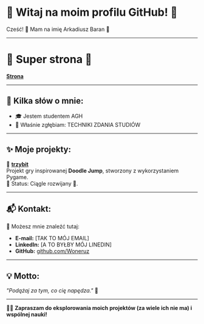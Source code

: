 # 🎉 Witaj na moim profilu GitHub! 🎉

Cześć! 👋 Mam na imię Arkadiusz Baran  🚀

---

# 🥰 Super strona 🥰
**[Strona](https://woneruz.github.io/)**

---

## 🧐 Kilka słów o mnie:
- 🎓 Jestem studentem AGH
- 🌱 Właśnie zgłębiam: TECHNIKI ZDANIA STUDIÓW

---

## ✨ Moje projekty:
📌 **[trzybit](https://github.com/2024-2025-AGH-Wstep-do-Informatyki/trzybit)**  
Projekt gry inspirowanej **Doodle Jump**, stworzony z wykorzystaniem Pygame.  
🔧 Status: Ciągle rozwijany 🚧.

---

## 📬 Kontakt:
💌 Możesz mnie znaleźć tutaj:
- **E-mail:** [TAK TO MÓJ EMAIL]  
- **LinkedIn:** [A TO BYŁBY MÓJ LINEDIN]  
- **GitHub:** [github.com/Woneruz](#)

---

## 💡 Motto:
*"Podążaj za tym, co cię napędza."* 🌟

---

👩‍💻 **Zapraszam do eksplorowania moich projektów (za wiele ich nie ma) i wspólnej nauki!**  
